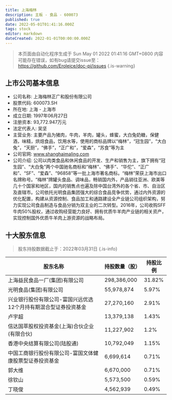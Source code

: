 ```yaml
---
title: 上海梅林
description: 主板 - 食品 - 600073
published: true
date: 2022-05-01T01:41:16.000Z
tags: stock
editor: markdown
dateCreated: 2022-01-01T00:00:00.000Z
---
```


> 本页面由自动化程序生成于 Sun May 01 2022 01:41:16 GMT+0800
> 内容可能存在错误，如有bug请提交issue至：https://github.com/Eroleice/doc-pi/issues
{.is-warning}

## 上市公司基本信息
- 公司名称: 上海梅林正广和股份有限公司
- 股票代码: 600073.SH
- 所在地: 上海 - 上海市
- 成立日期: 1997年06月27日
- 注册资本: 93,772.947万元
- 法定代表人: 吴坚
- 主营业务: 主要产品为猪肉，牛肉，羊肉，罐头，蜂蜜，大白兔奶糖，保健酒，味精，烘焙食品，饮用水等，使用的商标品牌以“梅林”，“冠生园”，“大白兔”，“天厨”，“佛手”，“正广和”，“爱森”，“苏食”等为主
- 公司官网: www.shanghaimaling.com
- 公司介绍: 公司以肉类食品和休闲食品的开发、生产和销售为主，旗下拥有“冠生园”、“大白兔”两个中国驰名商标和“梅林”、“佛手”、“华佗”、“正广和”、“SF”、“爱森”、“96858”等一批上海市著名商标。“梅林”荣获上海市出口名牌称号。“梅林”牌罐头食品、调味品，畅销国内外，产品销往亚洲、欧美等几十个国家和地区，国内的销售点也遍及除中国台湾外的各个省、市、自治区及直辖市。公司依托光明食品集团强大的综合食品竞争优势，通过内外资源的优化配置，构建从资源控制、食品加工和通路建设全产业链公司组织架构，努力实现公司食品制造与食品分销为双主业的二次转型。2016年，公司收购SFF牛肉50%股权，通过收购经营能力良好、拥有优质牛羊肉产业链的相关资产，实现控制国外优质牛羊肉上游资源的战略布局。


## 十大股东信息
> 股东持股数据截止于：2022年03月31日
{.is-info}

| 股东名称 | 持股数量（股） | 持股比例 |
| --- | --- | --- |
| 上海益民食品一厂(集团)有限公司 | 298,386,000 | 31.82% |
| 光明食品(集团)有限公司 | 55,978,874 | 5.97% |
| 兴业银行股份有限公司-富国兴远优选12个月持有期混合型证券投资基金 | 27,270,160 | 2.91% |
| 卢宇超 | 13,379,138 | 1.43% |
| 信达国萃股权投资基金(上海)合伙企业(有限合伙) | 11,227,902 | 1.2% |
| 香港中央结算有限公司(陆股通) | 10,792,049 | 1.15% |
| 中国工商银行股份有限公司-富国文体健康股票型证券投资基金 | 6,699,614 | 0.71% |
| 郭大维 | 6,670,000 | 0.71% |
| 徐钦山 | 5,573,500 | 0.59% |
| 丁晓俊 | 4,562,939 | 0.49% |




